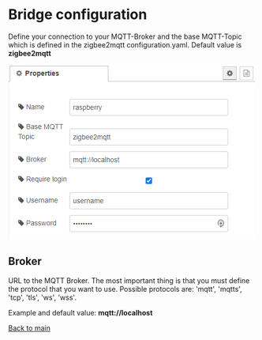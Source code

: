 # Bridge configuration

Define your connection to your MQTT-Broker and the base MQTT-Topic which is defined in the zigbee2mqtt configuration.yaml. Default value is __zigbee2mqtt__

![img](img/bridge-config-config.png)

## Broker
URL to the MQTT Broker. The most important thing is that you must define the protocol that you want to use. Possible protocols are: 'mqtt', 'mqtts', 'tcp', 'tls', 'ws', 'wss'. 

Example and default value: __mqtt://localhost__

[Back to main](../../README.MD)